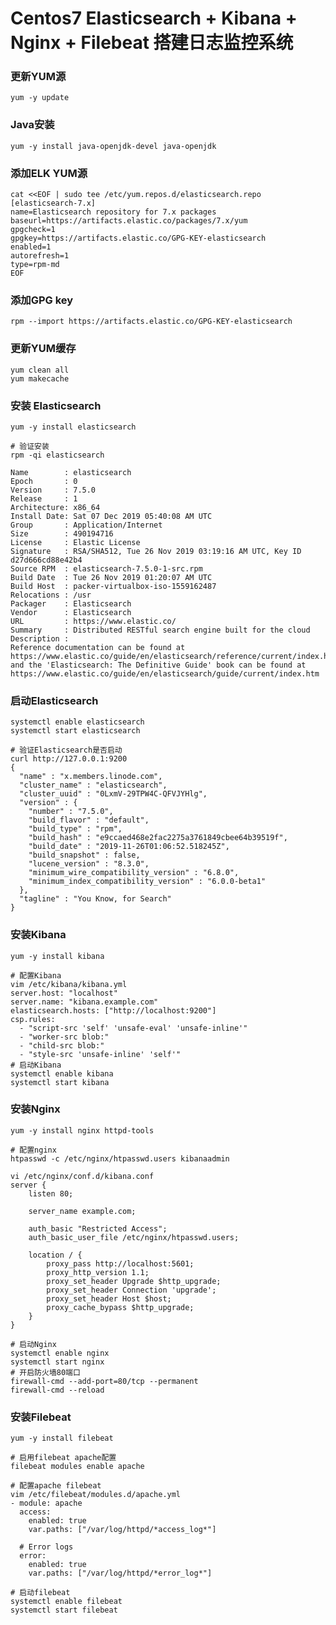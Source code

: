 # Centos7 Elasticsearch + Kibana + Nginx + Filebeat 搭建日志监控系统

### 更新YUM源
	yum -y update

### Java安装
	yum -y install java-openjdk-devel java-openjdk

### 添加ELK YUM源
	cat <<EOF | sudo tee /etc/yum.repos.d/elasticsearch.repo
	[elasticsearch-7.x]
	name=Elasticsearch repository for 7.x packages
	baseurl=https://artifacts.elastic.co/packages/7.x/yum
	gpgcheck=1
	gpgkey=https://artifacts.elastic.co/GPG-KEY-elasticsearch
	enabled=1
	autorefresh=1
	type=rpm-md
	EOF

### 添加GPG key
	rpm --import https://artifacts.elastic.co/GPG-KEY-elasticsearch

### 更新YUM缓存
	yum clean all
	yum makecache

### 安装 Elasticsearch
	yum -y install elasticsearch

	# 验证安装
	rpm -qi elasticsearch

	Name        : elasticsearch
	Epoch       : 0
	Version     : 7.5.0
	Release     : 1
	Architecture: x86_64
	Install Date: Sat 07 Dec 2019 05:40:08 AM UTC
	Group       : Application/Internet
	Size        : 490194716
	License     : Elastic License
	Signature   : RSA/SHA512, Tue 26 Nov 2019 03:19:16 AM UTC, Key ID d27d666cd88e42b4
	Source RPM  : elasticsearch-7.5.0-1-src.rpm
	Build Date  : Tue 26 Nov 2019 01:20:07 AM UTC
	Build Host  : packer-virtualbox-iso-1559162487
	Relocations : /usr 
	Packager    : Elasticsearch
	Vendor      : Elasticsearch
	URL         : https://www.elastic.co/
	Summary     : Distributed RESTful search engine built for the cloud
	Description :
	Reference documentation can be found at
	https://www.elastic.co/guide/en/elasticsearch/reference/current/index.html
	and the 'Elasticsearch: The Definitive Guide' book can be found at
	https://www.elastic.co/guide/en/elasticsearch/guide/current/index.htm

### 启动Elasticsearch
	systemctl enable elasticsearch
	systemctl start elasticsearch

	# 验证Elasticsearch是否启动
	curl http://127.0.0.1:9200
	{
	  "name" : "x.members.linode.com",
	  "cluster_name" : "elasticsearch",
	  "cluster_uuid" : "0LxmV-29TPW4C-QFVJYHlg",
	  "version" : {
	    "number" : "7.5.0",
	    "build_flavor" : "default",
	    "build_type" : "rpm",
	    "build_hash" : "e9ccaed468e2fac2275a3761849cbee64b39519f",
	    "build_date" : "2019-11-26T01:06:52.518245Z",
	    "build_snapshot" : false,
	    "lucene_version" : "8.3.0",
	    "minimum_wire_compatibility_version" : "6.8.0",
	    "minimum_index_compatibility_version" : "6.0.0-beta1"
	  },
	  "tagline" : "You Know, for Search"
	}

### 安装Kibana
	yum -y install kibana

	# 配置Kibana
	vim /etc/kibana/kibana.yml
	server.host: "localhost"
	server.name: "kibana.example.com"
	elasticsearch.hosts: ["http://localhost:9200"]
	csp.rules: 
	  - "script-src 'self' 'unsafe-eval' 'unsafe-inline'"
	  - "worker-src blob:"
	  - "child-src blob:"
	  - "style-src 'unsafe-inline' 'self'"
	# 启动Kibana
	systemctl enable kibana
	systemctl start kibana

### 安装Nginx
	yum -y install nginx httpd-tools

	# 配置nginx
	htpasswd -c /etc/nginx/htpasswd.users kibanaadmin

	vi /etc/nginx/conf.d/kibana.conf
	server {
	    listen 80;

	    server_name example.com;

	    auth_basic "Restricted Access";
	    auth_basic_user_file /etc/nginx/htpasswd.users;

	    location / {
	        proxy_pass http://localhost:5601;
	        proxy_http_version 1.1;
	        proxy_set_header Upgrade $http_upgrade;
	        proxy_set_header Connection 'upgrade';
	        proxy_set_header Host $host;
	        proxy_cache_bypass $http_upgrade;        
	    }
	}

	# 启动Nginx
	systemctl enable nginx
	systemctl start nginx
	# 开启防火墙80端口
	firewall-cmd --add-port=80/tcp --permanent
	firewall-cmd --reload

### 安装Filebeat
	yum -y install filebeat

	# 启用filebeat apache配置
	filebeat modules enable apache

	# 配置apache filebeat
	vim /etc/filebeat/modules.d/apache.yml
	- module: apache
	  access:
	    enabled: true
	    var.paths: ["/var/log/httpd/*access_log*"]

	  # Error logs
	  error:
	    enabled: true
	    var.paths: ["/var/log/httpd/*error_log*"]
	    
	# 启动filebeat
	systemctl enable filebeat
	systemctl start filebeat